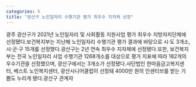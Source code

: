 ```yaml
---
categories: h
title: "광산구 노인일자리 수행기관 평가 최우수 지자체 선정"
---
```

광주 광산구가 2021년 노인일자리 및 사회활동 지원사업 평가 최우수 지방자치단체에 선정됐다.보건복지부는 지난해 노인일자리 수행기관 평가 결과에 바탕으로 시·도 3개소, 시·군·구 15개를 선정했다.광산구는 2년 연속 최우수 지자체에 선정됐다.또한, 보건복지부는 전국 노인일자리 사업 수행기관 1268개소를 대상으로 평가 지표에 따라 182개의 우수기관을 선정했으며, 광산구에서는 3개소가 선정됐다.사단법인 한마음금고복지센터, 베스트 노인복지센터, 광산시니어클럽이 선정돼 4000만 원의 인센티브를 받는 기쁨도 누리게 됐다.광산구 관계자